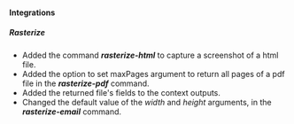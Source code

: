 
#### Integrations
##### Rasterize
- Added the command ***rasterize-html*** to capture a screenshot of a html file.
- Added the option to set maxPages argument to return all pages of a pdf file in the ***rasterize-pdf*** command.
- Added the returned file's fields to the context outputs.
- Changed the default value of the *width* and *height* arguments, in the ***rasterize-email*** command.